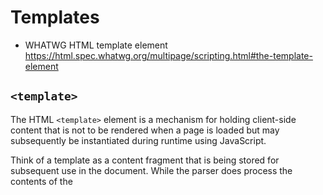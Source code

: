 # Templates

  - WHATWG HTML template element https://html.spec.whatwg.org/multipage/scripting.html#the-template-element

## `<template>`

The HTML `<template>` element is a mechanism for holding client-side content that is not to be rendered when a page is loaded but may subsequently be instantiated during runtime using JavaScript.

Think of a template as a content fragment that is being stored for subsequent use in the document. While the parser does process the contents of the <template> element while loading the page, it does so only to ensure that those contents are valid; the element's contents are not rendered, however.

[Read More on MDN](https://developer.mozilla.org/en-US/docs/Web/HTML/Element/template)


## `HTMLTemplateElement`

  - [Read More on MDN](https://developer.mozilla.org/en-US/docs/Web/API/HTMLTemplateElement)


### `.content`

This is a `DocumentFragment` returned of the `<template>` content.


## Apple Proposal

  - https://github.com/whatwg/html/issues/2254
  - https://github.com/w3c/webcomponents/blob/gh-pages/proposals/Template-Instantiation.md


### API
  - https://github.com/w3c/webcomponents/issues/685
  - https://github.com/ComponentKitchen/template-instantiation

## Issues
  - ["[templates] Ensure that template instantiation actually improves the platform" #704](https://github.com/w3c/webcomponents/issues/704)

